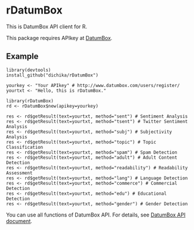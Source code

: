 rDatumBox
=========
This is DatumBox API client for R.

This package requires APIkey at [DatumBox](http://www.datumbox.com/users/register/). 

## Example
```
library(devtools)
install_github("dichika/rDatumBox")

yourkey <- "Your APIkey" # http://www.datumbox.com/users/register/
yourtxt <- "Hello, this is rDatumBox."

library(rDatumBox)
rd <- rDatumBox$new(apikey=yourkey)

res <- rd$getResult(text=yourtxt, method="sent") # Sentiment Analysis
res <- rd$getResult(text=yourtxt, method="tsent") # Twitter Sentiment Analysis
res <- rd$getResult(text=yourtxt, method="subj") # Subjectivity Analysis
res <- rd$getResult(text=yourtxt, method="topic") # Topic Classification
res <- rd$getResult(text=yourtxt, method="spam") # Spam Detection
res <- rd$getResult(text=yourtxt, method="adult") # Adult Content Detection 
res <- rd$getResult(text=yourtxt, method="readability") # Readability Assessment
res <- rd$getResult(text=yourtxt, method="lang") # Language Detection 
res <- rd$getResult(text=yourtxt, method="commerce") # Commercial Detection 
res <- rd$getResult(text=yourtxt, method="edu") # Educational Detection
res <- rd$getResult(text=yourtxt, method="gender") # Gender Detection 
```
You can use all functions of DatumBox API.
For details, see [DatumBox API document](http://www.datumbox.com/files/API-Documentation-1.0v.pdf).